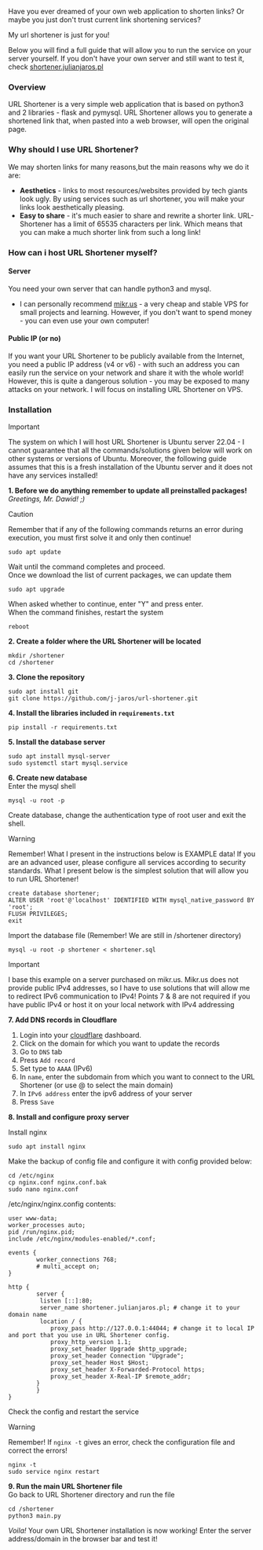 Have you ever dreamed of your own web application to shorten links? Or maybe you just don't trust current link
shortening services?

My url shortener is just for you!

Below you will find a full guide that will allow you to run the service on your server yourself.
If you don't have your own server and still want to test it,
check [shortener.julianjaros.pl](https://shortener.julianjaros.pl/)

### Overview

URL Shortener is a very simple web application that is based on python3 and 2 libraries - flask and pymysql.
URL Shortener allows you to generate a shortened link that, when pasted into a web browser, will open the original page.

### Why should I use URL Shortener?

We may shorten links for many reasons,but the main reasons why we do it are:

- **Aesthetics** - links to most resources/websites provided by tech giants look ugly. By using services such as url
  shortener, you will make your links look aesthetically pleasing.
- **Easy to share** - it's much easier to share and rewrite a shorter link. URL-Shortener has a limit of 65535
  characters per link.
  Which means that you can make a much shorter link from such a long link!

### How can i host URL Shortener myself?

#### Server

You need your own server that can handle python3 and mysql.

- I can personally recommend [mikr.us](https://mikr.us/?r=87ffe216) - a very cheap and stable VPS for small projects
  and learning. However, if you don't want to spend money - you can even use your own computer!

#### Public IP (or no)

If you want your URL Shortener to be publicly available from the Internet, you need a public IP address (v4 or v6) -
with such an address you can easily run the service on your network and share it with the whole world! However, this is
quite a dangerous solution - you may be exposed to many attacks on your network. I will focus on installing URL
Shortener on VPS.

### Installation

>[!IMPORTANT]
> The system on which I will host URL Shortener is Ubuntu server 22.04 - I cannot guarantee that all the
> commands/solutions given below will work on other systems or versions of Ubuntu. Moreover, the following guide assumes
> that this is a fresh installation of the Ubuntu server and it does not have any services installed!

**1. Before we do anything remember to update all preinstalled packages!**
_Greetings, Mr. Dawid! ;)_
>[!CAUTION]
> Remember that if any of the following commands returns an error during execution, you must first solve it and only
> then continue!

```console
sudo apt update
```

Wait until the command completes and proceed. \
Once we download the list of current packages, we can update them

```console
sudo apt upgrade
```

When asked whether to continue, enter "Y" and press enter. \
When the command finishes, restart the system

```console
reboot
```

**2. Create a folder where the URL Shortener will be located**

```console
mkdir /shortener
cd /shortener
```

**3. Clone the repository**

```console
sudo apt install git
git clone https://github.com/j-jaros/url-shortener.git
```

**4. Install the libraries included in `requirements.txt`**
```console
pip install -r requirements.txt
```

**5. Install the database server**

```console
sudo apt install mysql-server
sudo systemctl start mysql.service
```

**6. Create new database** \
Enter the mysql shell

```console
mysql -u root -p
```

Create database, change the authentication type of root user and exit the shell.
>[!WARNING]
> Remember! What I present in the instructions below is EXAMPLE data! If you are an advanced user, please configure all
> services according to security standards. What I present below is the simplest solution that will allow you to run URL
> Shortener!

```mysql
create database shortener;
ALTER USER 'root'@'localhost' IDENTIFIED WITH mysql_native_password BY 'root';
FLUSH PRIVILEGES;
exit
```

Import the database file (Remember! We are still in /shortener directory)

```console
mysql -u root -p shortener < shortener.sql
```

>[!IMPORTANT]
> I base this example on a server purchased on mikr.us. Mikr.us does not provide public IPv4 addresses, so I have to use
> solutions that will allow me to redirect IPv6 communication to IPv4! Points 7 & 8 are not required if you have
> public IPv4 or host it on your local network with IPv4 addressing

**7. Add DNS records in Cloudflare** 
1. Login into your [cloudflare](https://dash.cloudflare.com/login) dashboard.
2. Click on the domain for which you want to update the records
3. Go to `DNS` tab
4. Press `Add record`
5. Set type to `AAAA` (IPv6)
6. In `name`, enter the subdomain from which you want to connect to the URL Shortener (or use @ to select the main domain)
7. In `IPv6 address` enter the ipv6 address of your server
8. Press `Save`

**8. Install and configure proxy server**

Install nginx

```console
sudo apt install nginx
```

Make the backup of config file and configure it with config provided below:

```console
cd /etc/nginx
cp nginx.conf nginx.conf.bak
sudo nano nginx.conf
```

/etc/nginx/nginx.config contents:

```shell
user www-data;
worker_processes auto;
pid /run/nginx.pid;
include /etc/nginx/modules-enabled/*.conf;

events {
        worker_connections 768;
        # multi_accept on;
}

http {
        server {
         listen [::]:80;
         server_name shortener.julianjaros.pl; # change it to your domain name
         location / {
            proxy_pass http://127.0.0.1:44044; # change it to local IP and port that you use in URL Shortener config.
            proxy_http_version 1.1;
            proxy_set_header Upgrade $http_upgrade;
            proxy_set_header Connection "Upgrade";
            proxy_set_header Host $Host;
            proxy_set_header X-Forwarded-Protocol https;
            proxy_set_header X-Real-IP $remote_addr;
        }
        }
}
```

Check the config and restart the service
>[!WARNING]
> Remember! If `nginx -t` gives an error, check the configuration file and correct the errors!

```console
nginx -t
sudo service nginx restart
```

**9. Run the main URL Shortener file** \
Go back to URL Shortener directory and run the file

```console
cd /shortener
python3 main.py
```

_Voila!_ Your own URL Shortener installation is now working! Enter the server address/domain in the browser bar and test
it!